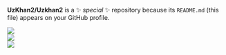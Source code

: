 **UzKhan2/Uzkhan2** is a ✨ _special_ ✨ repository because its `README.md` (this file) appears on your GitHub profile.

<a href="https://github.com/UzKhan2">
  <img align="center" src="https://github-readme-streak-stats.herokuapp.com/?user=UzKhan2&theme=material-palenight" />
</a><br>
<a href="https://github.com/UzKhan2">
  <img align="center" src="https://github-readme-stats.vercel.app/api?username=UzKhan2&show_icons=true&theme=material-palenight" />
</a><br>
<a href="https://github.com/UzKhan2">
  <img align="center" src="https://github-readme-stats.vercel.app/api/top-langs/?username=UzKhan2&layout=compact&theme=material-palenight" />
</a><br>
